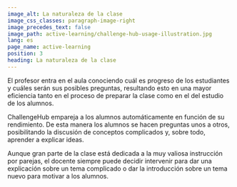 ```yaml
---
image_alt: La naturaleza de la clase
image_css_classes: paragraph-image-right
image_precedes_text: false
image_path: active-learning/challenge-hub-usage-illustration.jpg
lang: es
page_name: active-learning
position: 3
heading: La naturaleza de la clase
---
```


El profesor entra en el aula conociendo cuál es progreso de los estudiantes y cuáles serán sus posibles preguntas, resultando esto en una mayor eficiencia tanto en el proceso de preparar la clase como en el del estudio de los alumnos.

ChallengeHub empareja a los alumnos automáticamente en función de su rendimiento. De esta manera los alumnos se hacen preguntas unos a otros, posibilitando la discusión de conceptos complicados y, sobre todo, aprender a explicar ideas.

Aunque gran parte de la clase está dedicada a la muy valiosa instrucción por parejas, el docente siempre puede decidir intervenir para dar una explicación sobre un tema complicado o dar la introducción sobre un tema nuevo para motivar a los alumnos.
